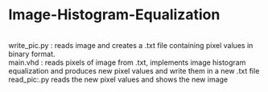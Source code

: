 # Image-Histogram-Equalization
</br> write_pic.py : reads image and creates a .txt file containing pixel values in binary format.
</br> main.vhd : reads pixels of image from .txt, implements image histogram equalization and produces new pixel values and write them in a new .txt file
</br> read_pic:.py  reads the new pixel values and shows the new image
